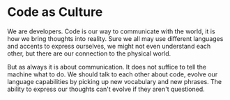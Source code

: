 # Code as Culture #

We are developers. Code is our way to communicate with the world, it is how we bring thoughts into reality. Sure we all may use different languages and accents to express ourselves, we might not even understand each other, but there are our connection to the physical world.

But as always it is about communication. It does not suffice to tell the machine what to do. We should talk to each other about code, evolve our language capabilities by picking up new vocabulary and new phrases. The ability to express our thoughts can't evolve if they aren't questioned.
